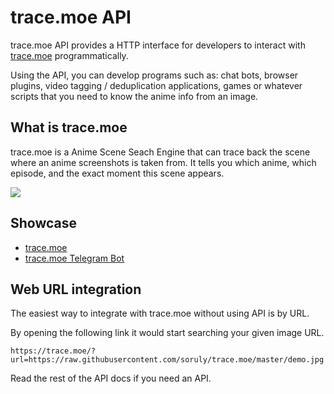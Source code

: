 # trace.moe API

trace.moe API provides a HTTP interface for developers to interact with [trace.moe](https://trace.moe) programmatically.

Using the API, you can develop programs such as: chat bots, browser plugins, video tagging / deduplication applications, games or whatever scripts that you need to know the anime info from an image.

## What is trace.moe

trace.moe is a Anime Scene Seach Engine that can trace back the scene where an anime screenshots is taken from. It tells you which anime, which episode, and the exact moment this scene appears.

![](https://raw.githubusercontent.com/soruly/trace.moe/master/demo-result.jpg)

## Showcase

- [trace.moe](https://github.com/soruly/trace.moe)
- [trace.moe Telegram Bot](https://github.com/soruly/trace.moe-telegram-bot)

## Web URL integration

The easiest way to integrate with trace.moe without using API is by URL.

By opening the following link it would start searching your given image URL.

```
https://trace.moe/?url=https://raw.githubusercontent.com/soruly/trace.moe/master/demo.jpg
```

Read the rest of the API docs if you need an API.
